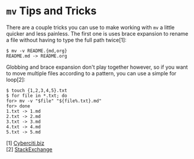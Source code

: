 # `mv` Tips and Tricks

There are a couple tricks you can use to make working with `mv` a little quicker
and less painless. The first one is uses brace expansion to rename a file
without having to type the full path twice[1]:

```shell
$ mv -v README.{md,org}
README.md -> README.org
```

Globbing and brace expansion don't play together however, so if you want to move
multiple files according to a pattern, you can use a simple for loop[2]:

```shell
$ touch {1,2,3,4,5}.txt
$ for file in *.txt; do
for> mv -v "$file" "${file%.txt}.md"
for> done
1.txt -> 1.md
2.txt -> 2.md
3.txt -> 3.md
4.txt -> 4.md
5.txt -> 5.md
```

[1] [Cyberciti.biz](https://www.cyberciti.biz/faq/explain-brace-expansion-in-cp-mv-bash-shell-commands/)
<br/>
[2] [StackExchange](https://unix.stackexchange.com/questions/19654/how-do-i-change-the-extension-of-multiple-files)
